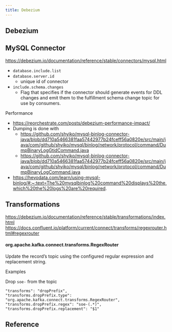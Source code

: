 ```yaml
---
title: Debezium
---
```


## Debezium


## MySQL Connector
https://debezium.io/documentation/reference/stable/connectors/mysql.html


- `database.include.list`
- `database.server.id`
    - unique id of connector
- `include.schema.changes`
    - Flag that specifies if the connector should generate events for DDL changes and emit them to the fulfillment schema change topic for use by consumers.

Performance

- https://reorchestrate.com/posts/debezium-performance-impact/
- Dumping is done with
    - https://github.com/shyiko/mysql-binlog-connector-java/blob/dd710a5466381faa57442977b24fceff56a0820e/src/main/java/com/github/shyiko/mysql/binlog/network/protocol/command/DumpBinaryLogGtidCommand.java
    - https://github.com/shyiko/mysql-binlog-connector-java/blob/dd710a5466381faa57442977b24fceff56a0820e/src/main/java/com/github/shyiko/mysql/binlog/network/protocol/command/DumpBinaryLogCommand.java
- https://hevodata.com/learn/using-mysql-binlog/#:~:text=The%20mysqlbinlog%20command%20displays%20the,which%20the%20logs%20are%20required.


## Transformations
https://debezium.io/documentation/reference/stable/transformations/index.html
https://docs.confluent.io/platform/current/connect/transforms/regexrouter.html#regexrouter


#### org.apache.kafka.connect.transforms.RegexRouter
Update the record’s topic using the configured regular expression and replacement string.

Examples

Drop `soe-` from the topic

```
"transforms": "dropPrefix",
"transforms.dropPrefix.type": "org.apache.kafka.connect.transforms.RegexRouter",
"transforms.dropPrefix.regex": "soe-(.*)",
"transforms.dropPrefix.replacement": "$1"
```


## Reference
